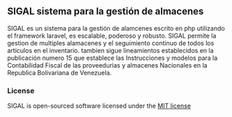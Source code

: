 ## SIGAL sistema para la gestión de almacenes

SIGAL es un sistema para la gestión de alamcenes escrito en php utilizando el framework laravel, es escalable, poderoso y robusto.
SIGAL permite la gestion de multiples alamacenes y el seguimiento continuo de todos los articulos en el inventario. tambien
sigue lineamientos establecidos en la publicación numero 15 que establece las Instrucciones y modelos para la Contabilidad 
Fiscal de las proveedurias y almacenes Nacionales en la Republica Bolivariana de Venezuela. 

### License

SIGAL is open-sourced software licensed under the [MIT license](http://opensource.org/licenses/MIT)
